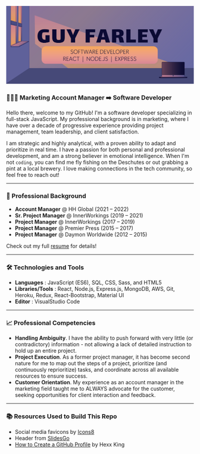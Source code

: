 ![Guy Farley Banner Header](./banner8.png)

<!-- <p align="center">
<a href="https://www.linkedin.com/in/guyefarley/" target="_blank" rel="noopener noreferrer"><img height="38" src="./linkedin.png"></a>
&nbsp;&nbsp;
<a href="mailto:guy.e.farley@gmail.com" target="_blank" rel="noopener noreferrer"><img height="38" src="./gmail.png"></a></p>

<h2 align=center>Welcome to my GitHub👋</h3>
&nbsp;&nbsp; -->

<h3>👨🏻‍💻 Marketing Account Manager ➡️ Software Developer</h3>

Hello there, welcome to my GitHub! I'm a software developer specializing in full-stack JavaScript. My professional background is in marketing, where I have over a decade of progressive experience providing project management, team leadership, and client satisfaction.

I am strategic and highly analytical, with a proven ability to adapt and prioritize in real time. I have a passion for both personal and professional development, and am a strong believer in emotional intelligence. When I'm not `coding`, you can find me fly fishing on the Deschutes or out grabbing a pint at a local brewery. I love making connections in the tech community, so feel free to reach out!

-----------------------------------------------------

<h3>💼 Professional Background</h3>

- **Account Manager** @ HH Global (2021 – 2022)
- **Sr. Project Manager** @ InnerWorkings (2019 – 2021)
- **Project Manager** @ InnerWorkings (2017 – 2019)
- **Project Manager** @ Premier Press (2015 – 2017)
- **Project Manager** @ Daymon Worldwide (2012 – 2015)

Check out my full <a href="https://docs.google.com/document/d/1tN1aCN6tWD-0LBtv0ER-xuLDCnosGzGx-UL3iWICC_o/edit?usp=sharing" target="_blank" rel="noopener noreferrer">resume</a> for details!

-----------------------------------------------------

<h3>🛠️ Technologies and Tools</h3>

- **Languages** : JavaScript (ES6), SQL, CSS, Sass, and HTML5
- **Libraries/Tools** : React, Node.js, Express.js, MongoDB, AWS, Git, Heroku, Redux, React-Bootstrap, Material UI
- **Editor** : VisualStudio Code

-----------------------------------------------------

<h3>📈 Professional Competencies</h3>

- **Handling Ambiguity**. I have the ability to push forward with very little (or contradictory) information - not allowing a lack of detailed instruction to hold up an entire project.
- **Project Execution**. As a former project manager, it has become second nature for me to map out the steps of a project, prioritize (and continuously reprioritize) tasks, and coordinate across all available resources to ensure success.
- **Customer Orientation**. My experience as an account manager in the marketing field taught me to ALWAYS advocate for the customer, seeking opportunities for client interaction and feedback.

-----------------------------------------------------

<h3>📚 Resources Used to Build This Repo</h3>

- Social media favicons by <a target="_blank" href="https://icons8.com">Icons8</a>
- Header from <a target="_blank" href="https://slidesgo.com/theme/my-favorite-playlists-lo-fi-style#position-2&related-1&rs=detail-related">SlidesGo</a>
- <a target="_blank" href="https://github.com/HexxKing/HexxKing/blob/main/how-to.md">How to Create a GitHub Profile</a> by Hexx King
